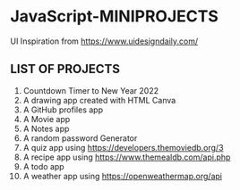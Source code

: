 
# JavaScript-MINIPROJECTS

UI Inspiration from https://www.uidesigndaily.com/

## LIST OF PROJECTS

1. Countdown Timer to New Year 2022
2. A drawing app created with HTML Canva
3. A GitHub profiles app
4. A Movie app
5. A Notes app
6. A random password Generator
7. A quiz app using https://developers.themoviedb.org/3
8. A recipe app using https://www.themealdb.com/api.php
9. A todo app
10. A weather app using https://openweathermap.org/api
